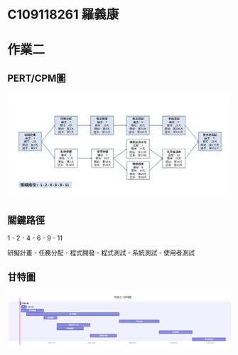 # C109118261 羅義康
# 作業二

## PERT/CPM圖
![PERT/CPM圖](pert.png "PERT/CPM圖")

## 關鍵路徑
1 - 2 - 4 - 6 - 9 - 11

研擬計畫 - 任務分配 - 程式開發 - 程式測試 - 系統測試 - 使用者測試

## 甘特圖
![甘特圖](gantt.png "甘特圖")
